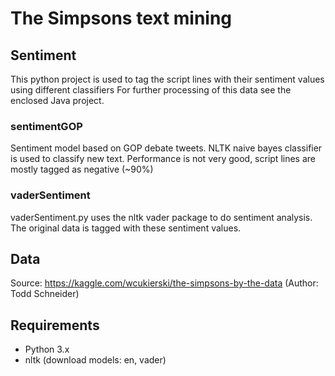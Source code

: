 # The Simpsons text mining


## Sentiment
This python project is used to tag the script lines with their sentiment values using different classifiers
For further processing of this data see the enclosed Java project.

### sentimentGOP
Sentiment model based on GOP debate tweets. NLTK naive bayes classifier is used to classify new text.
Performance is not very good, script lines are mostly tagged as negative (~90%)

### vaderSentiment
vaderSentiment.py uses the nltk vader package to do sentiment analysis. The original data is tagged with these sentiment values.

## Data
Source: https://kaggle.com/wcukierski/the-simpsons-by-the-data (Author: Todd Schneider)

## Requirements
- Python 3.x
- nltk (download models: en, vader)